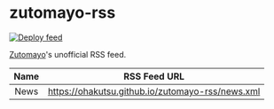 # zutomayo-rss

[![Deploy feed](https://github.com/ohakutsu/zutomayo-rss/actions/workflows/deploy-feed.yml/badge.svg?branch=main)](https://github.com/ohakutsu/zutomayo-rss/actions/workflows/deploy-feed.yml)

[Zutomayo](https://zutomayo.net/)'s unofficial RSS feed.

| Name |                   RSS Feed URL                   |
| :--: | :----------------------------------------------: |
| News | https://ohakutsu.github.io/zutomayo-rss/news.xml |
